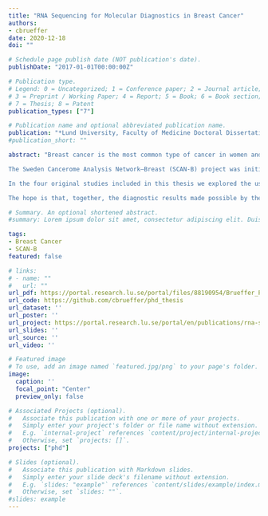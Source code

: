 ```yaml
---
title: "RNA Sequencing for Molecular Diagnostics in Breast Cancer"
authors:
- cbrueffer
date: 2020-12-18
doi: ""

# Schedule page publish date (NOT publication's date).
publishDate: "2017-01-01T00:00:00Z"

# Publication type.
# Legend: 0 = Uncategorized; 1 = Conference paper; 2 = Journal article;
# 3 = Preprint / Working Paper; 4 = Report; 5 = Book; 6 = Book section;
# 7 = Thesis; 8 = Patent
publication_types: ["7"]

# Publication name and optional abbreviated publication name.
publication: "*Lund University, Faculty of Medicine Doctoral Dissertation Series. 2021:2*"
#publication_short: ""

abstract: "Breast cancer is the most common type of cancer in women and, in Sweden, is the most deadly second only to lung cancer. While treatment and diagnostic options have improved in the past decades and short- to mid-term survival is good, long-term survival is much poorer. On the other hand, many women are likely cured by surgery and radiotherapy alone, but receive unnecessary adjuvant treatment leading to undesirable health-related and economic side-effects. Reliably differentiating high-risk from low-risk patients to provide optimal treatment remains a challenge.

The Sweden Cancerome Analysis Network–Breast (SCAN-B) project was initiated in 2009 and aims to improve breast cancer outcomes by developing new diagnostics and treatment-predictive tests. Within SCAN-B, tumor material and blood are being biobanked and the transcriptomes of many thousands of breast tumors are being analyzed using RNA sequencing (RNA-seq). The resulting sample collection and dataset provide an unprecedented resource for research, and the information therein may harbor ways to improve prognosis and to predict tumor susceptibility or resistance to therapies.

In the four original studies included in this thesis we explored the use of RNA-seq as a diagnostic tool within breast cancer. In study I we described the SCAN-B processes and protocols, and analyzed early data to show the feasibility of using RNA-seq as a diagnostic platform. We showed that the patient population enrolled in SCAN-B largely reflects the characteristics of the total breast cancer patient population and benchmarked RNA-seq against prior techniques. In study II we diagnosed problems in commonly used RNA-seq alignment software and described the development of a software tool to correct the problems and improve data usability. Study III focused on diagnostics for determining the status of the important breast cancer biomarkers ER, PgR, HER2, Ki67, and Nottingham histological grade. We assessed the reproducibility of histopathology in measuring these biomarkers, and developed new ways of predicting their status using RNA-seq-based gene expression. We showed that expression-based biomarkers add value to histopathology by improving prognostic possibilities. In study IV we focused on the prospects of using RNA-seq to detect mutations. We developed a new computational method to profile mutations and used it to describe the mutational landscape of thousands of patient tumors and its impact on patient survival. In particular, we identified mutations in a subset of patients that are known to confer resistance to standard treatments.

The hope is that, together, the diagnostic results made possible by the studies herein may one day enable oncologists to adapt treatment plans accordingly and improve patient quality of life and outcomes."

# Summary. An optional shortened abstract.
#summary: Lorem ipsum dolor sit amet, consectetur adipiscing elit. Duis posuere tellus ac convallis placerat. Proin tincidunt magna sed ex sollicitudin condimentum.

tags:
- Breast Cancer
- SCAN-B
featured: false

# links:
# - name: ""
#   url: ""
url_pdf: https://portal.research.lu.se/portal/files/88190954/Brueffer_PhD_Thesis.pdf
url_code: https://github.com/cbrueffer/phd_thesis
url_dataset: ''
url_poster: ''
url_project: https://portal.research.lu.se/portal/en/publications/rna-sequencing-for-molecular-diagnostics-in-breast-cancer(dc68d793-3963-48ef-9c96-2dd3bdcb49ae).html
url_slides: ''
url_source: ''
url_video: ''

# Featured image
# To use, add an image named `featured.jpg/png` to your page's folder. 
image:
  caption: ''
  focal_point: "Center"
  preview_only: false

# Associated Projects (optional).
#   Associate this publication with one or more of your projects.
#   Simply enter your project's folder or file name without extension.
#   E.g. `internal-project` references `content/project/internal-project/index.md`.
#   Otherwise, set `projects: []`.
projects: ["phd"]

# Slides (optional).
#   Associate this publication with Markdown slides.
#   Simply enter your slide deck's filename without extension.
#   E.g. `slides: "example"` references `content/slides/example/index.md`.
#   Otherwise, set `slides: ""`.
#slides: example
---
```

